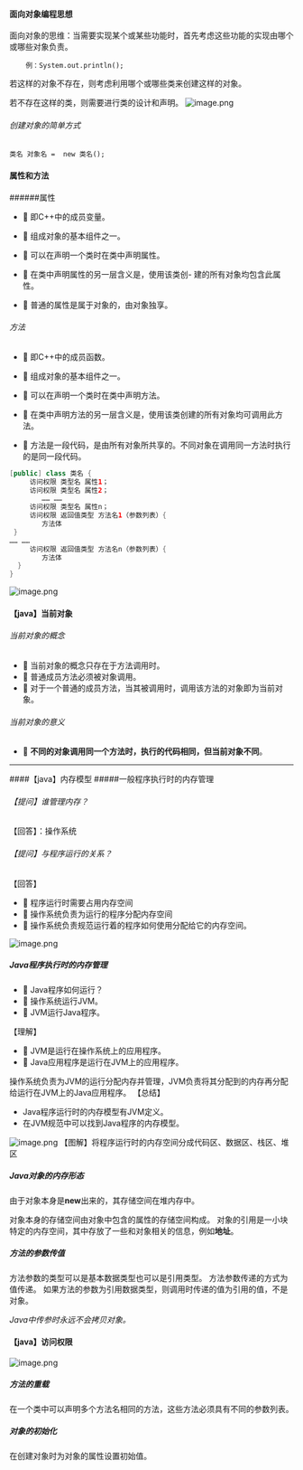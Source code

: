 
#### 面向对象编程思想
面向对象的思维：当需要实现某个或某些功能时，首先考虑这些功能的实现由哪个或哪些对象负责。
```
	例：System.out.println();
```
若这样的对象不存在，则考虑利用哪个或哪些类来创建这样的对象。

若不存在这样的类，则需要进行类的设计和声明。
![image.png](https://upload-images.jianshu.io/upload_images/17476267-2e9629961d7f0684.png?imageMogr2/auto-orient/strip%7CimageView2/2/w/1240)
###### 创建对象的简单方式
```
类名 对象名 =  new 类名();
```
#### 属性和方法
######属性
- 🌰 即C++中的成员变量。

- 🌰 组成对象的基本组件之一。
- 🌰 可以在声明一个类时在类中声明属性。
- 🌰 在类中声明属性的另一层含义是，使用该类创- 建的所有对象均包含此属性。
- 🌰 普通的属性是属于对象的，由对象独享。
###### 方法
- 🌰 即C++中的成员函数。

- 🌰 组成对象的基本组件之一。
- 🌰 可以在声明一个类时在类中声明方法。
- 🌰 在类中声明方法的另一层含义是，使用该类创建的所有对象均可调用此方法。
- 🌰 方法是一段代码，是由所有对象所共享的。不同对象在调用同一方法时执行的是同一段代码。

```java
[public] class 类名 {
	 访问权限 类型名 属性1；
	 访问权限 类型名 属性2；
	 	…… ……
	 访问权限 类型名 属性n；
	 访问权限 返回值类型 方法名1（参数列表）{
		方法体	
 }		
…… ……
	 访问权限 返回值类型 方法名n（参数列表）{
        方法体	 
  }
}
```
![image.png](https://upload-images.jianshu.io/upload_images/17476267-28b42a2fc99eb244.png?imageMogr2/auto-orient/strip%7CimageView2/2/w/1240)

#### 【java】当前对象

###### 当前对象的概念
- 🌰 当前对象的概念只存在于方法调用时。
- 🌰 普通成员方法必须被对象调用。
- 🌰 对于一个普通的成员方法，当其被调用时，调用该方法的对象即为当前对象。
###### 当前对象的意义
- 🌰 **不同的对象调用同一个方法时，执行的代码相同，但当前对象不同**。

---

####【java】内存模型
#####一般程序执行时的内存管理
###### 【提问】谁管理内存？
【回答】：操作系统
###### 【提问】与程序运行的关系？
【回答】
- 🌰 程序运行时需要占用内存空间
- 🌰 操作系统负责为运行的程序分配内存空间
- 🌰 操作系统负责规范运行着的程序如何使用分配给它的内存空间。

![image.png](https://upload-images.jianshu.io/upload_images/17476267-36f3663320076da7.png?imageMogr2/auto-orient/strip%7CimageView2/2/w/1240)

##### Java程序执行时的内存管理

- 💬  Java程序如何运行？
- 📃 操作系统运行JVM。
- 📃 JVM运行Java程序。

【理解】
  - 🌰 JVM是运行在操作系统上的应用程序。
  - 🌰 Java应用程序是运行在JVM上的应用程序。

操作系统负责为JVM的运行分配内存并管理，JVM负责将其分配到的内存再分配给运行在JVM上的Java应用程序。
【总结】
- Java程序运行时的内存模型有JVM定义。
- 在JVM规范中可以找到Java程序的内存模型。

![image.png](https://upload-images.jianshu.io/upload_images/17476267-73367e8530403ca4.png?imageMogr2/auto-orient/strip%7CimageView2/2/w/1240)
【图解】将程序运行时的内存空间分成代码区、数据区、栈区、堆区

##### Java对象的内存形态
由于对象本身是**new**出来的，其存储空间在堆内存中。

对象本身的存储空间由对象中包含的属性的存储空间构成。
对象的引用是一小块特定的内存空间，其中存放了一些和对象相关的信息，例如**地址**。


##### 方法的参数传值
方法参数的类型可以是基本数据类型也可以是引用类型。
方法参数传递的方式为值传递。
如果方法的参数为引用数据类型，则调用时传递的值为引用的值，不是对象。

*Java中传参时永远不会拷贝对象。*
#### 【java】访问权限
![image.png](https://upload-images.jianshu.io/upload_images/17476267-11fa380c206a7beb.png?imageMogr2/auto-orient/strip%7CimageView2/2/w/1240)

##### 方法的重载
在一个类中可以声明多个方法名相同的方法，这些方法必须具有不同的参数列表。
##### 对象的初始化
在创建对象时为对象的属性设置初始值。







